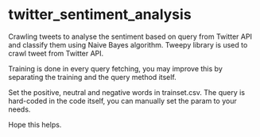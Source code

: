 # twitter_sentiment_analysis
Crawling tweets to analyse the sentiment based on query from Twitter API and classify them using Naive Bayes algorithm. 
Tweepy library is used to crawl tweet from Twitter API.

Training is done in every query fetching, you may improve this by separating the training and the query method itself.

Set the positive, neutral and negative words in trainset.csv.
The query is hard-coded in the code itself, you can manually set the param to your needs.

Hope this helps.
